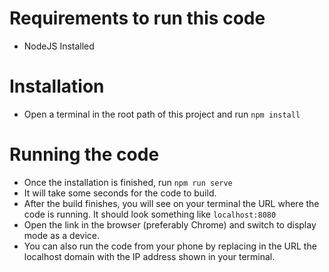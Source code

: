 # Requirements to run this code

- NodeJS Installed

# Installation

- Open a terminal in the root path of this project and run `npm install`

# Running the code

- Once the installation is finished, run `npm run serve`
- It will take some seconds for the code to build.
- After the build finishes, you will see on your terminal the URL where the code is running. It should look something like `localhost:8080`
- Open the link in the browser (preferably Chrome) and switch to display mode as a device.
- You can also run the code from your phone by replacing in the URL the localhost domain with the IP address shown in your terminal.